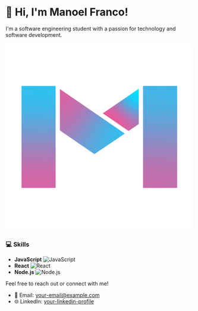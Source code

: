 # 👋 Hi, I'm Manoel Franco!

I'm a software engineering student with a passion for technology and software development. 

[![My logo](https://github.com/devmnl/devmnl/blob/main/logo-m.png?raw=true)](https://manoel-franco.vercel.app/)

### 💻 Skills

- **JavaScript** ![JavaScript](https://img.shields.io/badge/JavaScript-F7DF1E?style=flat&logo=javascript&logoColor=black)
- **React** ![React](https://img.shields.io/badge/React-61DAFB?style=flat&logo=react&logoColor=black)
- **Node.js** ![Node.js](https://img.shields.io/badge/Node.js-339933?style=flat&logo=node.js&logoColor=white)

Feel free to reach out or connect with me!

- 📧 Email: [your-email@example.com](mailto:your-email@example.com)
- 🌐 LinkedIn: [your-linkedin-profile](https://www.linkedin.com/in/your-linkedin-profile)













